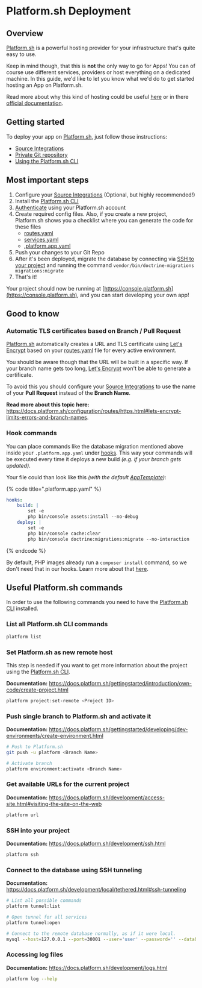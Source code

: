 # Platform.sh Deployment

## Overview

[Platform.sh](https://platform.sh) is a powerful hosting provider for your infrastructure that's quite easy to use.

Keep in mind though, that this is **not** the only way to go for Apps! You can of course use different services, providers or host everything on a dedicated machine.
In this guide, we'd like to let you know what we'd do to get started hosting an App on Platform.sh.

Read more about why this kind of hosting could be useful [here](SHOPWARE/docs/guides/plugins/apps/hosting-guide/README.md) or in there [official documentation](https://docs.platform.sh/).

## Getting started
To deploy your app on [Platform.sh](https://platform.sh), just follow those instructions:

* [Source Integrations](https://docs.platform.sh/integrations/source.html)
* [Private Git repository](https://docs.platform.sh/development/private-repository.html)
* [Using the Platform.sh CLI](https://docs.platform.sh/development/cli.html)

## Most important steps

1. Configure your [Source Integrations](https://docs.platform.sh/integrations/source.html) (Optional, but highly recommended!)
2. Install the [Platform.sh CLI](https://docs.platform.sh/development/cli.html)
3. [Authenticate](https://docs.platform.sh/development/cli.html#authentication) using your Platform.sh account
4. Create required config files. Also, if you create a new project, Platform.sh shows you a checklist where you can generate the code for these files
    * [routes.yaml](https://docs.platform.sh/configuration/routes.html)
    * [services.yaml](https://docs.platform.sh/configuration/services.html)
    * [.platform.app.yaml](https://docs.platform.sh/configuration/app.html)
5. Push your changes to your Git Repo
6. After it's been deployed, migrate the database by connecting via [SSH to your project](#ssh-into-your-project) and running the command `vendor/bin/doctrine-migrations migrations:migrate`
7. That's it!

Your project should now be running at [https://console.platform.sh](https://console.platform.sh), and you can start developing your own app!

## Good to know

### Automatic TLS certificates based on Branch / Pull Request
[Platform.sh](https://platform.sh) automatically creates a URL and TLS certificate using [Let's Encrypt](https://letsencrypt.org/) based on your [routes.yaml](https://docs.platform.sh/configuration/routes.html) file for every active environment.

You should be aware though that the URL will be built in a specific way. If your branch name gets too long, [Let's Encrypt](https://letsencrypt.org/) won't be able to generate a certificate.

To avoid this you should configure your [Source Integrations](https://docs.platform.sh/integrations/source.html) to use the name of your **Pull Request** instead of the **Branch Name**.

**Read more about this topic here:** https://docs.platform.sh/configuration/routes/https.html#lets-encrypt-limits-errors-and-branch-names.

### Hook commands
You can place commands like the database migration mentioned above inside your `.platform.app.yaml` under [hooks](https://docs.platform.sh/configuration/app/build.html#hooks).
This way your commands will be executed every time it deploys a new build _(e.g. if your branch gets updated)_.

Your file could than look like this _(with the default [AppTemplate](https://github.com/shopware/AppTemplate))_:

{% code title=".platform.app.yaml" %}
```yaml
hooks:
    build: |
        set -e
        php bin/console assets:install --no-debug
    deploy: |
        set -e
        php bin/console cache:clear
        php bin/console doctrine:migrations:migrate --no-interaction
```
{% endcode %}

By default, PHP images already run a `composer install` command, so we don't need that in our hooks.
Learn more about that [here](https://docs.platform.sh/languages/php.html#build-flavor).

## Useful Platform.sh commands
In order to use the following commands you need to have the [Platform.sh CLI](https://docs.platform.sh/development/cli.html) installed.

### List all Platform.sh CLI commands
```bash
platform list
```

### Set Platform.sh as new remote host
This step is needed if you want to get more information about the project using the [Platform.sh CLI](https://docs.platform.sh/development/cli.html).

**Documentation:** https://docs.platform.sh/gettingstarted/introduction/own-code/create-project.html
```bash
platform project:set-remote <Project ID>
```

### Push single branch to Platform.sh and activate it
**Documentation:** https://docs.platform.sh/gettingstarted/developing/dev-environments/create-environment.html
```bash
# Push to Platform.sh
git push -u platform <Branch Name>

# Activate branch
platform environment:activate <Branch Name>
```

### Get available URLs for the current project
**Documentation:** https://docs.platform.sh/development/access-site.html#visiting-the-site-on-the-web
```bash
platform url 
```

### SSH into your project
**Documentation:** https://docs.platform.sh/development/ssh.html
```bash
platform ssh
```

### Connect to the database using SSH tunneling
**Documentation:** https://docs.platform.sh/development/local/tethered.html#ssh-tunneling
```bash
# List all possible commands
platform tunnel:list

# Open tunnel for all services
platform tunnel:open

# Connect to the remote database normally, as if it were local.
mysql --host=127.0.0.1 --port=30001 --user='user' --password='' --database='main'
```

### Accessing log files
**Documentation:** https://docs.platform.sh/development/logs.html
```bash
platform log --help
```